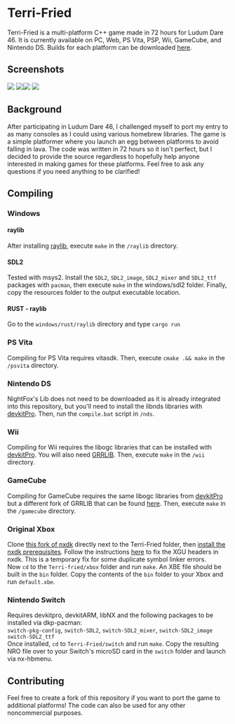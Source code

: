 # Terri-Fried

Terri-Fried is a multi-platform C++ game made in 72 hours for Ludum Dare 46. It is currently available on PC, Web, PS Vita, PSP, Wii, GameCube, and Nintendo DS. Builds for each platform can be downloaded [here](https://polymars.itch.io/terri-fried).

## Screenshots
![](https://img.itch.zone/aW1hZ2UvNjIwMzc4LzMyOTcwNzkucG5n/347x500/tOVUPR.png) ![](https://img.itch.zone/aW1hZ2UvNjIwMzc4LzMyOTcwODAucG5n/347x500/7WajOY.png)![](https://img.itch.zone/aW1hZ2UvNjIwMzc4LzMyOTc3NTMucG5n/347x500/OQvCg8.png) ![](https://img.itch.zone/aW1hZ2UvNjIwMzc4LzMyOTcwODMucG5n/347x500/sQhgXc.png)


## Background
After participating in Ludum Dare 46, I challenged myself to port my entry to as many consoles as I could using various homebrew libraries. The game is a simple platformer where you launch an egg between platforms to avoid falling in lava. The code was written in 72 hours so it isn't perfect, but I decided to provide the source regardless to hopefully help anyone interested in making games for these platforms. Feel free to ask any questions if you need anything to be clarified!


## Compiling
### Windows
#### raylib 
After installing [raylib](https://github.com/raysan5/raylib/releases), execute ``make`` in the ``/raylib`` directory.
#### SDL2 
Tested with msys2. Install the `SDL2`, `SDL2_image`, `SDL2_mixer` and `SDL2_ttf` packages with `pacman`, then execute `make` in the windows/sdl2 folder. Finally, copy the resources folder to the output executable location.
#### RUST - raylib
Go to the ``windows/rust/raylib`` directory and type ``cargo run``
### PS Vita
Compiling for PS Vita requires vitasdk. Then, execute ``cmake .&& make`` in the ``/psvita`` directory.
### Nintendo DS
NightFox's Lib does not need to be downloaded as it is already integrated into this repository, but you'll need to install the libnds libraries with [devkitPro](https://devkitpro.org/wiki/Getting_Started). Then, run the ``compile.bat`` script in ``/nds``.
### Wii
Compiling for Wii requires the libogc libraries that can be installed with [devkitPro](https://devkitpro.org/wiki/Getting_Started). You will also need [GRRLIB](https://github.com/GRRLIB/GRRLIB). Then, execute ``make`` in the ``/wii`` directory.
### GameCube
Compiling for GameCube requires the same libogc libraries from [devkitPro](https://devkitpro.org/wiki/Getting_Started) but a different fork of GRRLIB that can be found [here](https://github.com/capz/GRRLIB). Then, execute ``make`` in the ``/gamecube`` directory.
### Original Xbox
Clone [this fork of nxdk](https://github.com/dracc/nxdk/tree/xgu) directly next to the Terri-Fried folder, then [install the nxdk prerequisites](https://github.com/XboxDev/nxdk/wiki/Getting-Started). Follow the instructions [here](https://github.com/Voxel9/xbox-xgu-examples#quick-guide) to fix the XGU headers in nxdk. This is a temporary fix for some duplicate symbol linker errors.  
Now `cd` to the `Terri-fried/xbox` folder and run `make`. An XBE file should be built in the `bin` folder. Copy the contents of the `bin` folder to your Xbox and run `default.xbe`.
### Nintendo Switch
Requires devkitpro, devkitARM, libNX and the following packages to be installed via dkp-pacman:  
`switch-pkg-config`, `switch-SDL2`, `switch-SDL2_mixer`, `switch-SDL2_image` `switch-SDL2_ttf`  
Once installed, `cd` to `Terri-Fried/switch` and run `make`. Copy the resulting NRO file over to your Switch's microSD card in the `switch` folder and launch via nx-hbmenu.
## Contributing
Feel free to create a fork of this repository if you want to port the game to additional platforms! The code can also be used for any other noncommercial purposes.
